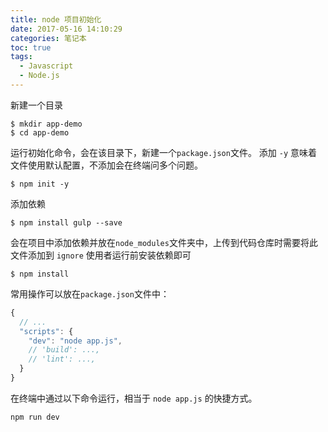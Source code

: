 ```yaml
---
title: node 项目初始化
date: 2017-05-16 14:10:29
categories: 笔记本
toc: true
tags:
  - Javascript
  - Node.js
---
```


新建一个目录

```shell
$ mkdir app-demo
$ cd app-demo
```
运行初始化命令，会在该目录下，新建一个`package.json`文件。
添加 `-y` 意味着文件使用默认配置，不添加会在终端问多个问题。

```shell
$ npm init -y
```

<!-- more -->

添加依赖

```shell
$ npm install gulp --save
```

会在项目中添加依赖并放在`node_modules`文件夹中，上传到代码仓库时需要将此文件添加到 `ignore`
使用者运行前安装依赖即可

```shell
$ npm install
```

常用操作可以放在`package.json`文件中：

```javascript
{
  // ...
  "scripts": {
    "dev": "node app.js",
    // 'build': ...,
    // 'lint': ...,
  }
}
```

在终端中通过以下命令运行，相当于 `node app.js` 的快捷方式。

```shell
npm run dev

```
